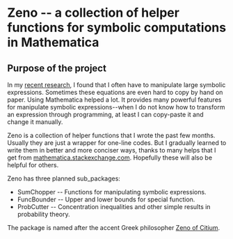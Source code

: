 # Zeno -- a collection of helper functions for symbolic computations in Mathematica

## Purpose of the project

In my [recent research](http://www2.math.uu.se/~xinca341/pages/publications.html), I found that I
often have to manipulate large symbolic expressions. Sometimes these equations are even hard to copy
by hand on paper. Using Mathematica helped a lot. It provides many powerful features
for manipulate symbolic expressions--when I do not know how to transform an expression through
programming, at least I can copy-paste it and change it manually.

Zeno is a collection of helper functions that I wrote the past few months. Usually they are just a
wrapper for one-line codes. But I gradually learned to write them in better and more conciser ways,
thanks to many helps that I get from
[mathematica.stackexchange.com](https://mathematica.stackexchange.com).  Hopefully these will also
be helpful for others.

Zeno has three planned sub_packages:

- SumChopper -- Functions for manipulating symbolic expressions.
- FuncBounder -- Upper and lower bounds for special function.
- ProbCutter -- Concentration inequalities and other simple results in probability theory.

The package is named after the accent Greek philosopher [Zeno of Citium](https://en.wikipedia.org/wiki/Zeno_of_Citium).
